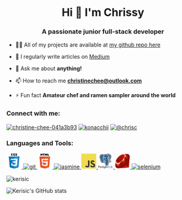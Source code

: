 <h1 align="center">Hi 👋 I'm Chrissy</h1>
<h3 align="center">A passionate junior full-stack developer</h3>

- 👨‍💻 All of my projects are available at <a href="http://github.com/kerisic">my github repo here</a>

- 📝 I regularly write articles on <a href="http://medium.com/chr1sc">Medium</a>

- 💬 Ask me about **anything!**

- 📫 How to reach me **christinechee@outlook.com**

- ⚡ Fun fact **Amateur chef and ramen sampler around the world**

<h3 align="left">Connect with me:</h3>
<p align="left">
<a href="https://linkedin.com/in/christine-chee-041a3b93" target="blank"><img align="center" src="https://cdn.jsdelivr.net/npm/simple-icons@3.0.1/icons/linkedin.svg" alt="christine-chee-041a3b93" height="30" width="40" /></a>
<a href="https://instagram.com/konacchii" target="blank"><img align="center" src="https://cdn.jsdelivr.net/npm/simple-icons@3.0.1/icons/instagram.svg" alt="konacchii" height="30" width="40" /></a>
<a href="https://medium.com/@chrisc" target="blank"><img align="center" src="https://cdn.jsdelivr.net/npm/simple-icons@3.0.1/icons/medium.svg" alt="@chrisc" height="30" width="40" /></a>
</p>

<h3 align="left">Languages and Tools:</h3>
<p align="left"> <a href="https://www.w3schools.com/css/" target="_blank"> <img src="https://raw.githubusercontent.com/devicons/devicon/master/icons/css3/css3-original-wordmark.svg" alt="css3" width="40" height="40"/> </a> <a href="https://git-scm.com/" target="_blank"> <img src="https://www.vectorlogo.zone/logos/git-scm/git-scm-icon.svg" alt="git" width="40" height="40"/> </a> <a href="https://www.w3.org/html/" target="_blank"> <img src="https://raw.githubusercontent.com/devicons/devicon/master/icons/html5/html5-original-wordmark.svg" alt="html5" width="40" height="40"/> </a> <a href="https://jasmine.github.io/" target="_blank"> <img src="https://www.vectorlogo.zone/logos/jasmine/jasmine-icon.svg" alt="jasmine" width="40" height="40"/> </a> <a href="https://developer.mozilla.org/en-US/docs/Web/JavaScript" target="_blank"> <img src="https://raw.githubusercontent.com/devicons/devicon/master/icons/javascript/javascript-original.svg" alt="javascript" width="40" height="40"/> </a> <a href="https://www.postgresql.org" target="_blank"> <img src="https://raw.githubusercontent.com/devicons/devicon/master/icons/postgresql/postgresql-original-wordmark.svg" alt="postgresql" width="40" height="40"/> </a> <a href="https://www.ruby-lang.org/en/" target="_blank"> <img src="https://raw.githubusercontent.com/devicons/devicon/master/icons/ruby/ruby-original.svg" alt="ruby" width="40" height="40"/> </a> <a href="https://www.selenium.dev" target="_blank"> <img src="https://raw.githubusercontent.com/detain/svg-logos/780f25886640cef088af994181646db2f6b1a3f8/svg/selenium-logo.svg" alt="selenium" width="40" height="40"/> </a> </p>

<p><img align="center" src="https://github-readme-streak-stats.herokuapp.com/?user=kerisic&theme=dark" alt="kerisic" /></p>

![Kerisic's GitHub stats](https://github-readme-stats.vercel.app/api?username=kerisic&show_icons=true&theme=radical)
